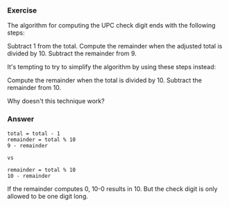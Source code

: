 ### Exercise

The algorithm for computing the UPC check digit ends with the following steps:

Subtract 1 from the total.
Compute the remainder when the adjusted total is divided by 10.
Subtract the remainder from 9.

It's tempting to try to simplify the algorithm by using these steps instead:

Compute the remainder when the total is divided by 10.
Subtract the remainder from 10.

Why doesn't this technique work?

### Answer

```
total = total - 1
remainder = total % 10
9 - remainder

vs

remainder = total % 10
10 - remainder
```

If the remainder computes 0, 10-0 results in 10. But the check digit is only allowed to be one digit long.
